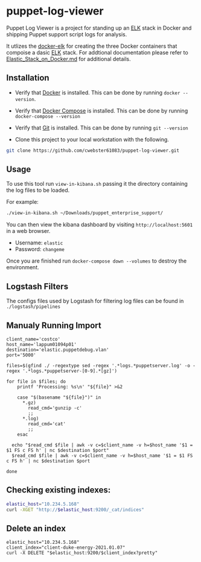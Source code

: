 # puppet-log-viewer

Puppet Log Viewer is a project for standing up an [ELK](https://www.elastic.co/what-is/elk-stack) stack in Docker and shipping Puppet support script logs for analysis.

It utlizes the [docker-elk](https://github.com/deviantony/docker-elk) for creating the three Docker containers that compoise a dasic [ELK](https://www.elastic.co/what-is/elk-stack) stack. For addtional documentation please refer to [Elastic_Stack_on_Docker.md](Elastic_Stack_on_Docker.md) for additional details.

## Installation

- Verify that [Docker](https://www.docker.com/) is installed. This can be done by running `docker --version`.

- Verify that [Docker Compose](https://docs.docker.com/compose/) is installed. This can be done by running `docker-compose --version`

- Verify that [Git](https://git-scm.com/) is installed. This can be done by running `git --version`

- Clone this project to your local workstation with the following.

```bash
git clone https://github.com/cwebster61083/puppet-log-viewer.git
```

## Usage

To use this tool run `view-in-kibana.sh` passing it the directory containing the log files to be loaded.

For example:

```bash
./view-in-kibana.sh ~/Downloads/puppet_enterprise_support/
```

You can then view the kibana dashboard by visiting `http://localhost:5601` in a web browser.

- Username: `elastic`
- Password: `changeme`

Once you are finished run `docker-compose down --volumes` to destroy the environment.

## Logstash Filters

The configs files used by Logstash for filtering log files can be found in `./logstash/pipelines`

## Manualy Running Import

```
client_name='costco'
host_name='lappum01094p01'
destination='elastic.puppetdebug.vlan'
port='5000'

files=$(gfind ./ -regextype sed -regex '.*logs.*puppetserver.log' -o -regex '.*logs.*puppetserver-[0-9].*[gz]')

for file in $files; do
    printf 'Processing: %s\n' "${file}" >&2

    case "$(basename "${file}")" in
      *.gz)
        read_cmd='gunzip -c'
        ;;
      *.log)
        read_cmd='cat'
        ;;
    esac

  echo "$read_cmd $file | awk -v c=$client_name -v h=$host_name '$1 = $1 FS c FS h' | nc $destination $port"
  $read_cmd $file | awk -v c=$client_name -v h=$host_name '$1 = $1 FS c FS h' | nc $destination $port

done
```

## Checking existing indexes:

```bash
elastic_host="10.234.5.168"
curl -XGET "http://$elastic_host:9200/_cat/indices"
```

## Delete an index

```
elastic_host="10.234.5.168"
client_index="client-duke-energy-2021.01.07"
curl -X DELETE "$elastic_host:9200/$client_index?pretty"
```